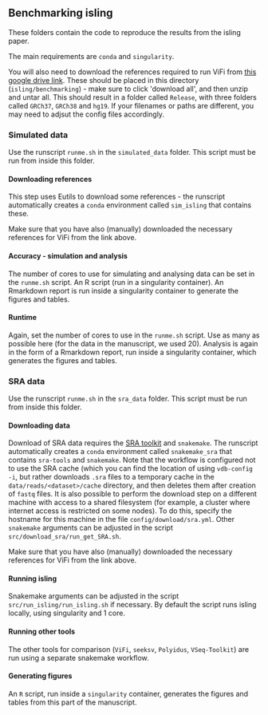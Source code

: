 ## Benchmarking isling

These folders contain the code to reproduce the results from the isling paper.

The main requirements are `conda` and `singularity`.

You will also need to download the references required to run ViFi from [this google drive link](https://drive.google.com/drive/folders/0ByYcg0axX7udeGFNVWtaUmxrOFk).  These should be placed in this directory (`isling/benchmarking`) - make sure to click 'download all', and then unzip and untar all. This should result in a folder called `Release`, with three folders called `GRCh37`, `GRCh38` and `hg19`.  If your filenames or paths are different, you may need to adjsut the config files accordingly.

### Simulated data

Use the runscript `runme.sh` in the `simulated_data` folder. This script must be run from inside this folder.

#### Downloading references

This step uses Eutils to download some references - the runscript automatically creates a `conda` environment called `sim_isling` that contains these.

Make sure that you have also (manually) downloaded the necessary references for ViFi from the link above.

#### Accuracy - simulation and analysis

The number of cores to use for simulating and analysing data can be set in the `runme.sh` script.  An R script (run in a singularity container).  An Rmarkdown report is run inside a singularity container to generate the figures and tables.

#### Runtime

Again, set the number of cores to use in the `runme.sh` script.  Use as many as possible here (for the data in the manuscript, we used 20). Analysis is again in the form of a Rmarkdown report, run inside a singularity container, which generates the figures and tables.

### SRA data

Use the runscript `runme.sh` in the `sra_data` folder.  This script must be run from inside this folder.

#### Downloading data

Download of SRA data requires the [SRA toolkit](https://github.com/ncbi/sra-tools) and `snakemake`.  The runscript automatically creates a `conda` environment called `snakemake_sra` that contains `sra-tools` and `snakemake`.  Note that the workflow is configured not to use the SRA cache (which you can find the location of using `vdb-config -i`, but rather downloads `.sra` files to a temporary cache in the `data/reads/<dataset>/cache` directory, and then deletes them after creation of `fastq` files.  It is also possible to perform the download step on a different machine with access to a shared filesystem (for example, a cluster where internet access is restricted on some nodes).  To do this, specify the hostname for this machine in the file `config/download/sra.yml`.  Other `snakemake` arguments can be adjusted in the script `src/download_sra/run_get_SRA.sh`.

Make sure that you have also (manually) downloaded the necessary references for ViFi from the link above.

#### Running isling

Snakemake arguments can be adjusted in the script `src/run_isling/run_isling.sh` if necessary.  By default the script runs isling locally, using singularity and 1 core.

#### Running other tools

The other tools for comparison (`ViFi`, `seeksv`, `Polyidus`, `VSeq-Toolkit`) are run using a separate snakemake workflow.

#### Generating figures

An `R` script, run inside a `singularity` container, generates the figures and tables from this part of the manuscript.
